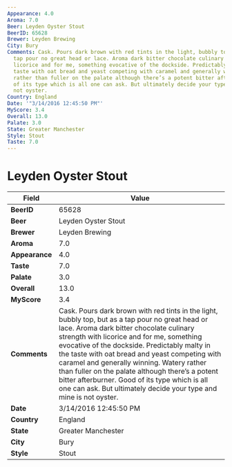 ```yaml
---
Appearance: 4.0
Aroma: 7.0
Beer: Leyden Oyster Stout
BeerID: 65628
Brewer: Leyden Brewing
City: Bury
Comments: Cask. Pours dark brown with red tints in the light, bubbly top, but as a
  tap pour no great head or lace. Aroma dark bitter chocolate culinary strength with
  licorice and for me, something evocative of the dockside. Predictably malty in the
  taste with oat bread and yeast competing with caramel and generally winning. Watery
  rather than fuller on the palate although there’s a potent bitter afterburner. Good
  of its type which is all one can ask. But ultimately decide your type and mine is
  not oyster.
Country: England
Date: '"3/14/2016 12:45:50 PM"'
MyScore: 3.4
Overall: 13.0
Palate: 3.0
State: Greater Manchester
Style: Stout
Taste: 7.0
---
```


# Leyden Oyster Stout

| Field         | Value |
|---------------|-------|
| **BeerID** | 65628 |
| **Beer** | Leyden Oyster Stout |
| **Brewer** | Leyden Brewing |
| **Aroma** | 7.0 |
| **Appearance** | 4.0 |
| **Taste** | 7.0 |
| **Palate** | 3.0 |
| **Overall** | 13.0 |
| **MyScore** | 3.4 |
| **Comments** | Cask. Pours dark brown with red tints in the light, bubbly top, but as a tap pour no great head or lace. Aroma dark bitter chocolate culinary strength with licorice and for me, something evocative of the dockside. Predictably malty in the taste with oat bread and yeast competing with caramel and generally winning. Watery rather than fuller on the palate although there’s a potent bitter afterburner. Good of its type which is all one can ask. But ultimately decide your type and mine is not oyster. |
| **Date** | 3/14/2016 12:45:50 PM |
| **Country** | England |
| **State** | Greater Manchester |
| **City** | Bury |
| **Style** | Stout |
